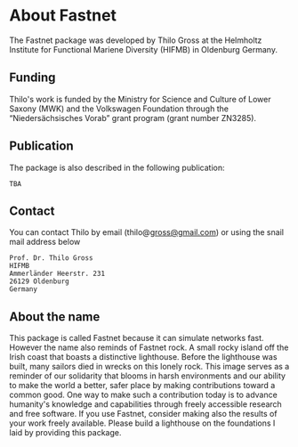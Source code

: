 # About Fastnet

The Fastnet package was developed by Thilo Gross at the Helmholtz Institute for Functional Mariene Diversity (HIFMB) in Oldenburg Germany.

## Funding
Thilo's work is funded by the Ministry for Science and Culture of Lower Saxony (MWK) and the Volkswagen Foundation through the “Niedersächsisches Vorab” grant program (grant number ZN3285).


## Publication
The package is also described in the following publication:

```
TBA
```

## Contact
You can contact Thilo by email (thilo@gross@gmail.com) or using the snail mail address below

```
Prof. Dr. Thilo Gross
HIFMB
Ammerländer Heerstr. 231
26129 Oldenburg 
Germany
```

## About the name
This package is called Fastnet because it can simulate networks fast. However the name also reminds of Fastnet rock. A small rocky island off the Irish coast that boasts a distinctive lighthouse. Before the lighthouse was built, many sailors died in wrecks on this lonely rock. This image serves as a reminder of our solidarity that blooms in harsh environments and our ability to make the world a better, safer place by making contributions toward a common good. One way to make such a contribution today is to advance humanity's knowledge and capabilities through freely accessible research and free software. If you use Fastnet, consider making also the results of your work freely available. Please build a lighthouse on the foundations I laid by providing this package.    

